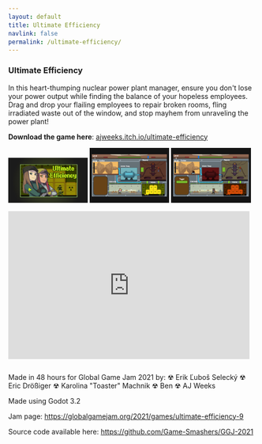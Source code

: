 ```yaml
---
layout: default
title: Ultimate Efficiency
navlink: false
permalink: /ultimate-efficiency/
---
```


### Ultimate Efficiency

In this heart-thumping nuclear power plant manager, ensure you don't lose your power output while finding the balance of your hopeless employees. Drag and drop your flailing employees to repair broken rooms, fling irradiated waste out of the window, and stop mayhem from unraveling the power plant!

**Download the game here**: [ajweeks.itch.io/ultimate-efficiency](https://ajweeks.itch.io/ultimate-efficiency)

<div width="100%">
<a data-fancybox="gallery" href="/assets/img/UltimateEfficiencyBG-6.jpg"><img src="/assets/img/UltimateEfficiencyBG-6.jpg" width="32%"></a>
  <a data-fancybox="gallery" href="/assets/img/UltimateEfficiency_Screen0.jpg"><img src="/assets/img/UltimateEfficiency_Screen0.jpg" width="32%"></a>
  <a data-fancybox="gallery" href="/assets/img/UltimateEfficiency_Screen1.jpg"><img src="/assets/img/UltimateEfficiency_Screen1.jpg" width="32%"></a>
</div>
<p></p>

<div style="position: relative; padding-bottom: 56.25%; padding-top: 25px; height: 0; margin-bottom: 18px">
  <iframe style="position: absolute; top: 0; left: 0; width: 97%; height: 97%;" src="https://www.youtube.com/embed/3Xfc32tFX2c" frameborder="0" allow="accelerometer; autoplay; encrypted-media; gyroscope; picture-in-picture" allowfullscreen></iframe>
</div>

Made in 48 hours for Global Game Jam 2021 by:
☢ Erik Ľuboš Selecký
☢ Eric Drößiger
☢ Karolina "Toaster" Machnik
☢ Ben
☢ AJ Weeks

Made using Godot 3.2

Jam page: https://globalgamejam.org/2021/games/ultimate-efficiency-9

Source code available here: https://github.com/Game-Smashers/GGJ-2021
